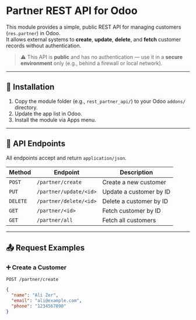 # Partner REST API for Odoo

This module provides a simple, public REST API for managing customers (`res.partner`) in Odoo.  
It allows external systems to **create**, **update**, **delete**, and **fetch** customer records without authentication.

> ⚠️ This API is **public** and has no authentication — use it in a **secure environment** only (e.g., behind a firewall or local network).

---

## 🔧 Installation

1. Copy the module folder (e.g., `rest_partner_api/`) to your Odoo `addons/` directory.
2. Update the app list in Odoo.
3. Install the module via Apps menu.

---

## 📡 API Endpoints

All endpoints accept and return `application/json`.

| Method | Endpoint                    | Description                  |
|--------|-----------------------------|------------------------------|
| `POST` | `/partner/create`           | Create a new customer        |
| `PUT`  | `/partner/update/<id>`      | Update a customer by ID      |
| `DELETE` | `/partner/delete/<id>`    | Delete a customer by ID      |
| `GET`  | `/partner/<id>`             | Fetch customer by ID         |
| `GET`  | `/partner/all`              | Fetch all customers          |

---

## 📤 Request Examples

### ➕ Create a Customer

`POST /partner/create`

```json
{
  "name": "Ali Zer",
  "email": "ali@example.com",
  "phone": "1234567890"
}
